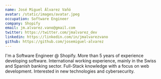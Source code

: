 ```yaml
---
name: José Miguel Álvarez Vañó
avatar: /static/images/avatar.jpeg
occupation: Software Engineer
company: Shopify
email: jm.alvarez.vano@gmail.com
twitter: https://twitter.com/jmalvarez_dev
linkedin: https://linkedin.com/in/jmalvarezvano
github: https://github.com/josemiguel-alvarez
---
```


I'm a Software Engineer @ Shopify. More than 5 years of experience developing software. International working experience, mainly in the Swiss and Spanish banking sector. Full-Stack knowledge with a focus on web development. Interested in new technologies and cybersecurity.
